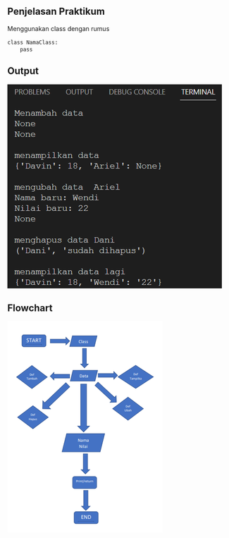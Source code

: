 ## Penjelasan Praktikum

Menggunakan class dengan rumus
```
class NamaClass:
    pass
```

## Output

![class](fotoclass/fotoclass.png)

## Flowchart

![class](fotoclass/fotoflow.png)
